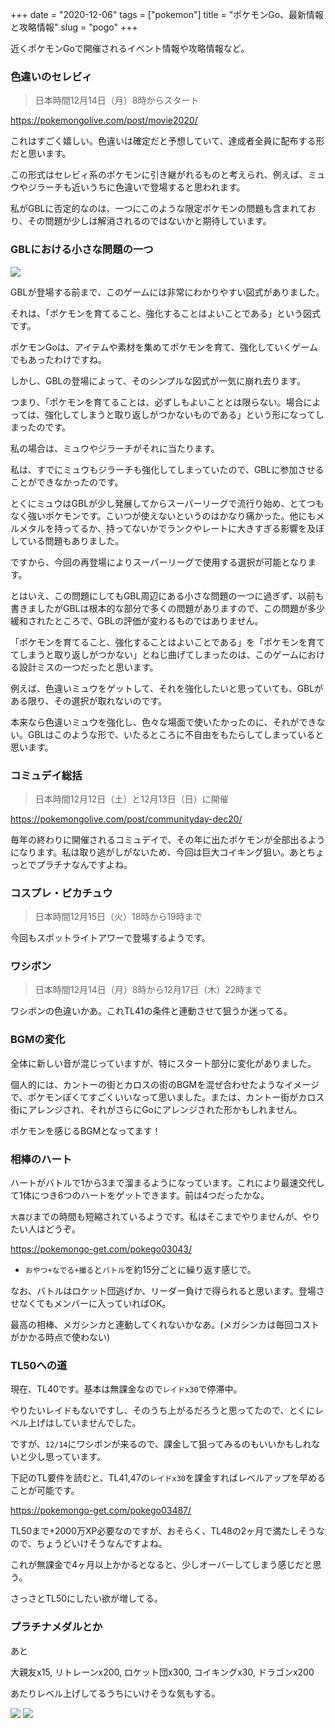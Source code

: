 +++
date = "2020-12-06"
tags = ["pokemon"]
title = "ポケモンGo、最新情報と攻略情報"
slug = "pogo"
+++

近くポケモンGoで開催されるイベント情報や攻略情報など。

### 色違いのセレビィ

> 日本時間12月14日（月）8時からスタート

https://pokemongolive.com/post/movie2020/

これはすごく嬉しい。色違いは確定だと予想していて、達成者全員に配布する形だと思います。

この形式はセレビィ系のポケモンに引き継がれるものと考えられ、例えば、ミュウやジラーチも近いうちに色違いで登場すると思われます。

私がGBLに否定的なのは、一つにこのような限定ポケモンの問題も含まれており、その問題が少しは解消されるのではないかと期待しています。

### GBLにおける小さな問題の一つ

![](https://raw.githubusercontent.com/syui/img/master/other/pokemongo_20201206_0002.jpg)

GBLが登場する前まで、このゲームには非常にわかりやすい図式がありました。

それは、「ポケモンを育てること、強化することはよいことである」という図式です。

ポケモンGoは、アイテムや素材を集めてポケモンを育て、強化していくゲームでもあったわけですね。

しかし、GBLの登場によって、そのシンプルな図式が一気に崩れ去ります。

つまり、「ポケモンを育てることは、必ずしもよいこととは限らない。場合によっては、強化してしまうと取り返しがつかないものである」という形になってしまったのです。

私の場合は、ミュウやジラーチがそれに当たります。

私は、すでにミュウもジラーチも強化してしまっていたので、GBLに参加させることができなかったのです。

とくにミュウはGBLが少し発展してからスーパーリーグで流行り始め、とてつもなく強いポケモンです。こいつが使えないというのはかなり痛かった。他にもメルメタルを持ってるか、持ってないかでランクやレートに大きすぎる影響を及ぼしている問題もありました。

ですから、今回の再登場によりスーパーリーグで使用する選択が可能となります。

とはいえ、この問題にしてもGBL周辺にある小さな問題の一つに過ぎず、以前も書きましたがGBLは根本的な部分で多くの問題がありますので、この問題が多少緩和されたところで、GBLの評価が変わるものではありません。

「ポケモンを育てること、強化することはよいことである」を「ポケモンを育ててしまうと取り返しがつかない」とねじ曲げてしまったのは、このゲームにおける設計ミスの一つだったと思います。

例えば、色違いミュウをゲットして、それを強化したいと思っていても、GBLがある限り、その選択が取れないのです。

本来なら色違いミュウを強化し、色々な場面で使いたかったのに、それができない。GBLはこのような形で、いたるところに不自由をもたらしてしまっていると思います。

### コミュデイ総括

> 日本時間12月12日（土）と12月13日（日）に開催

https://pokemongolive.com/post/communityday-dec20/

毎年の終わりに開催されるコミュデイで、その年に出たポケモンが全部出るようになります。私は取り逃がしがないため、今回は巨大コイキング狙い。あとちょっとでプラチナなんですよね。

### コスプレ・ピカチュウ

> 日本時間12月15日（火）18時から19時まで

今回もスポットライトアワーで登場するようです。

### ワシボン

> 日本時間12月14日（月）8時から12月17日（木）22時まで

ワシボンの色違いかあ。これTL41の条件と連動させて狙うか迷ってる。

### BGMの変化

全体に新しい音が混じっていますが、特にスタート部分に変化がありました。

個人的には、カントーの街とカロスの街のBGMを混ぜ合わせたようなイメージで、ポケモンぽくてすごくいいなって思いました。または、カントー街がカロス街にアレンジされ、それがさらにGoにアレンジされた形かもしれません。

ポケモンを感じるBGMとなってます！

### 相棒のハート

ハートがバトルで1から3まで溜まるようになっています。これにより最速交代して1体につき6つのハートをゲットできます。前は4つだったかな。

`大喜び`までの時間も短縮されているようです。私はそこまでやりませんが、やりたい人はどうぞ。

https://pokemongo-get.com/pokego03043/

- `おやつ+なでる+撮る`と`バトル`を約15分ごとに繰り返す感じで。

なお、バトルはロケット団逃げか、リーダー負けで得られると思います。登場させなくてもメンバーに入っていればOK。

最高の相棒、メガシンカと連動してくれないかなあ。(メガシンカは毎回コストがかかる時点で使わない)

### TL50への道

現在、TL40です。基本は無課金なので`レイドx30`で停滞中。

やりたいレイドもないですし、そのうち上がるだろうと思ってたので、とくにレベル上げはしていませんでした。

ですが、`12/14`にワシボンが来るので、課金して狙ってみるのもいいかもしれないと少し思っています。

下記のTL要件を読むと、TL41,47の`レイドx30`を課金すればレベルアップを早めることが可能です。

https://pokemongo-get.com/pokego03487/

TL50まで+2000万XP必要なのですが、おそらく、TL48の2ヶ月で満たしそうなので、ちょうどいけそうなんですよね。

これが無課金で4ヶ月以上かかるとなると、少しオーバーしてしまう感じだと思う。

さっさとTL50にしたい欲が増してる。

### プラチナメダルとか

あと

大親友x15, リトレーンx200, ロケット団x300, コイキングx30, ドラゴンx200

あたりレベル上げしてるうちにいけそうな気もする。

![](https://raw.githubusercontent.com/syui/img/master/other/pokemongo_20201206_0000.jpg)
![](https://raw.githubusercontent.com/syui/img/master/other/pokemongo_20201206_0001.jpg)

